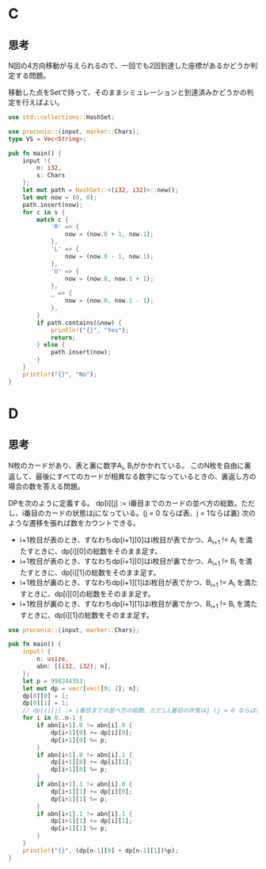 # C
## 思考
N回の4方向移動が与えられるので、一回でも2回到達した座標があるかどうか判定する問題。

移動した点をSetで持って、そのままシミュレーションと到達済みかどうかの判定を行えばよい。
```rust
use std::collections::HashSet;

use proconio::{input, marker::Chars};
type VS = Vec<String>;

pub fn main() {
    input !{
        n: i32,
        s: Chars
    };
    let mut path = HashSet::<(i32, i32)>::new();
    let mut now = (0, 0);
    path.insert(now);
    for c in s {
        match c {
            'R' => {
                now = (now.0 + 1, now.1);
            },
            'L' => {
                now = (now.0 - 1, now.1);
            },
            'U' => {
                now = (now.0, now.1 + 1);
            },
            _ => {
                now = (now.0, now.1 - 1);
            },
        }
        if path.contains(&now) {
            println!("{}", "Yes");
            return;
        } else {
            path.insert(now);
        }
    }
    println!("{}", "No");
}
```

# D
## 思考
N枚のカードがあり、表と裏に数字A<sub>i</sub>, B<sub>i</sub>がかかれている。
このN枚を自由に裏返して、最後にすべてのカードが相異なる数字になっているときの、裏返し方の場合の数を答える問題。

DPを次のように定義する。
dp[i][j] := i番目までのカードの並べ方の総数。ただし、i番目のカードの状態はjになっている。(j = 0 ならば表、j = 1ならば裏)
次のような遷移を張れば数をカウントできる。
- i+1枚目が表のとき、すなわちdp[i+1][0]はi枚目が表でかつ、A<sub>i+1</sub> != A<sub>i</sub> を満たすときに、dp[i][0]の総数をそのまま足す。
- i+1枚目が表のとき、すなわちdp[i+1][0]はi枚目が裏でかつ、A<sub>i+1</sub> != B<sub>i</sub> を満たすときに、dp[i][1]の総数をそのまま足す。
- i+1枚目が裏のとき、すなわちdp[i+1][1]はi枚目が表でかつ、B<sub>i+1</sub> != A<sub>i</sub> を満たすときに、dp[i][0]の総数をそのまま足す。
- i+1枚目が裏のとき、すなわちdp[i+1][1]はi枚目が裏でかつ、B<sub>i+1</sub> != B<sub>i</sub> を満たすときに、dp[i][1]の総数をそのまま足す。
```rust
use proconio::{input, marker::Chars};

pub fn main() {
    input! {
        n: usize,
        abn: [(i32, i32); n],
    };
    let p = 998244353;
    let mut dp = vec![vec![0; 2]; n];
    dp[0][0] = 1;
    dp[0][1] = 1;
    // dp[i][j] := i番目までの並べ方の総数、ただしi番目の状態はj (j = 0 ならば表, j = 1 ならば裏)
    for i in 0..n-1 {
        if abn[i+1].0 != abn[i].0 {
            dp[i+1][0] += dp[i][0];
            dp[i+1][0] %= p;
        }
        if abn[i+1].0 != abn[i].1 {
            dp[i+1][0] += dp[i][1];
            dp[i+1][0] %= p;
        }
        if abn[i+1].1 != abn[i].0 {
            dp[i+1][1] += dp[i][0];
            dp[i+1][1] %= p;
        }
        if abn[i+1].1 != abn[i].1 {
            dp[i+1][1] += dp[i][1];
            dp[i+1][1] %= p;
        }
    }
    println!("{}", (dp[n-1][0] + dp[n-1][1])%p);
}
```
